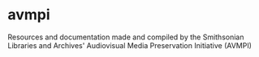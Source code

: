 # avmpi
Resources and documentation made and compiled by the Smithsonian Libraries and Archives' Audiovisual Media Preservation Initiative (AVMPI)
